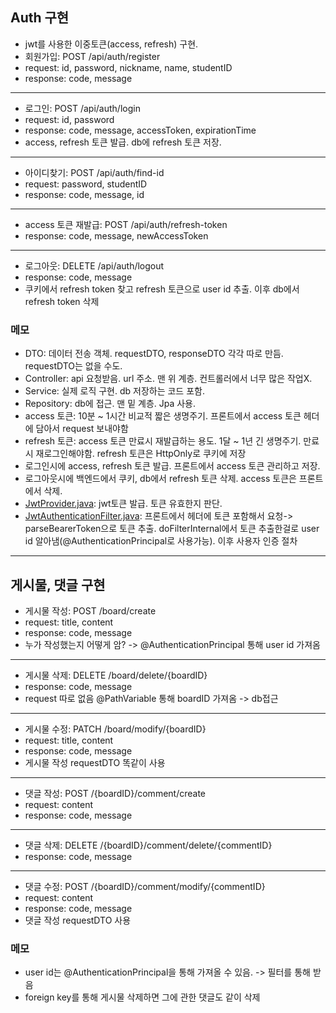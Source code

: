 ## Auth 구현
* jwt를 사용한 이중토큰(access, refresh) 구현.
* 회원가입: POST /api/auth/register
* request: id, password, nickname, name, studentID
* response: code, message
---
* 로그인: POST /api/auth/login
* request: id, password
* response: code, message, accessToken, expirationTime
* access, refresh 토큰 발급. db에 refresh 토큰 저장.
---
* 아이디찾기: POST /api/auth/find-id
* request: password, studentID
* response: code, message, id
---
* access 토큰 재발급: POST /api/auth/refresh-token
* response: code, message, newAccessToken
---
* 로그아웃: DELETE /api/auth/logout
* response: code, message
* 쿠키에서 refresh token 찾고 refresh 토큰으로 user id 추출. 이후 db에서 refresh token 삭제
### 메모
* DTO: 데이터 전송 객체. requestDTO, responseDTO 각각 따로 만듬. requestDTO는 없을 수도.
* Controller: api 요청받음. url 주소. 맨 위 계층. 컨트롤러에서 너무 많은 작업X.
* Service: 실제 로직 구현. db 저장하는 코드 포함.
* Repository: db에 접근. 맨 밑 계층. Jpa 사용.
* access 토큰: 10분 ~ 1시간 비교적 짧은 생명주기. 프론트에서 access 토큰 헤더에 담아서 request 보내야함
* refresh 토큰: access 토큰 만료시 재발급하는 용도. 1달 ~ 1년 긴 생명주기. 만료시 재로그인해야함. refresh 토큰은 HttpOnly로 쿠키에 저장
* 로그인시에 access, refresh 토큰 발급. 프론트에서 access 토큰 관리하고 저장. 
* 로그아웃시에 백엔드에서 쿠키, db에서 refresh 토큰 삭제. access 토큰은 프론트에서 삭제.
* [JwtProvider.java](https://github.com/qhdlehfdl/lossBoard/blob/ab50d410f5a19807c261ab3b5e50b4b317380152/src/main/java/com/example/demo/provider/JwtProvider.java): jwt토큰 발급. 토큰 유효한지 판단.
* [JwtAuthenticationFilter.java](https://github.com/qhdlehfdl/lossBoard/blob/ab50d410f5a19807c261ab3b5e50b4b317380152/src/main/java/com/example/demo/filter/JwtAuthenticationFilter.java): 프론트에서 헤더에 토큰 포함해서 요청-> parseBearerToken으로 토큰 추출. doFilterInternal에서 토큰 추출한걸로 user id 알아냄(@AuthenticationPrincipal로 사용가능). 이후 사용자 인증 절차

---
## 게시물, 댓글 구현
* 게시물 작성: POST /board/create
* request: title, content
* response: code, message
* 누가 작성했는지 어떻게 암? -> @AuthenticationPrincipal 통해 user id 가져옴
---
* 게시물 삭제: DELETE /board/delete/{boardID}
* response: code, message
* request 따로 없음 @PathVariable 통해 boardID 가져옴 -> db접근
---
* 게시물 수정: PATCH /board/modify/{boardID}
* request: title, content
* response: code, message
* 게시물 작성 requestDTO 똑같이 사용
--- 
* 댓글 작성: POST /{boardID}/comment/create
* request: content
* response: code, message
---
* 댓글 삭제: DELETE /{boardID}/comment/delete/{commentID}
* response: code, message
---
* 댓글 수정: POST /{boardID}/comment/modify/{commentID}
* request: content
* response: code, message
* 댓글 작성 requestDTO 사용
### 메모
* user id는 @AuthenticationPrincipal을 통해 가져올 수 있음. -> 필터를 통해 받음
* foreign key를 통해 게시물 삭제하면 그에 관한 댓글도 같이 삭제
